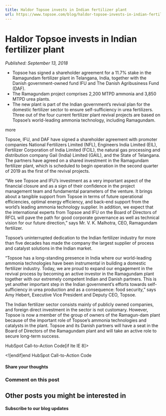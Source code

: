 ```yaml
---
title: Haldor Topsoe invests in Indian fertilizer plant
url: https://www.topsoe.com/blog/haldor-topsoe-invests-in-indian-fertilizer-plant#main-content
---
```


# Haldor Topsoe invests in Indian fertilizer plant

*Published: September 13, 2018*

- Topsoe has signed a shareholder agreement for a 11.7% stake in the Ramagundam fertilizer plant in Telangana, India, together with the Danish government-owned fund IFU and The Danish Agribusiness Fund (DAF).
- The Ramagundam project comprises 2,200 MTPD ammonia and 3,850 MTPD urea plants.
- The new plant is part of the Indian government’s revival plan for the domestic fertilizer sector to ensure self-sufficiency in urea fertilizers. Three out of the four current fertilizer plant revival projects are based on Topsoe’s world-leading ammonia technology, including Ramagundam.

more

Topsoe, IFU, and DAF have signed a shareholder agreement with promoter companies National Fertilizers Limited (NFL), Engineers India Limited (EIL), Fertilizer Corporation of India Limited (FCIL), the natural gas processing and distribution company Gail (India) Limited (GAIL), and the State of Telangana. The partners have agreed on a shared investment in the Ramagundam fertilizer plant, which is scheduled to begin operation in the second quarter of 2019 as the first of the revival projects.

“We see Topsoe and IFU’s investment as a very important aspect of the financial closure and as a sign of their confidence in the project management team and fundamental parameters of the venture. It brings about a tangible support from Topsoe in terms of future operational efficiencies, optimal energy efficiency, and back-end support from the world’s leading ammonia technology supplier. In addition, we expect that the international experts from Topsoe and IFU on the Board of Directors of RFCL will pave the path for good corporate governance as well as technical vision for our future direction,” says Mr. V. K. Malhotra, CEO, Ramagundam fertilizer.

Topsoe’s uninterrupted dedication to the Indian fertilizer industry for more than five decades has made the company the largest supplier of process and catalyst solutions in the Indian market.

“Topsoe has a long-standing presence in India where our world-leading ammonia technologies have been instrumental in building a domestic fertilizer industry. Today, we are proud to expand our engagement in the revival process by becoming an active investor in the Ramagundam plant together with our extremely competent Indian and Danish partners. This is yet another important step in the Indian government’s efforts towards self-sufficiency in urea production and as a consequence: food security,” says Amy Hebert, Executive Vice President and Deputy CEO, Topsoe.

The Indian fertilizer sector consists mainly of publicly owned companies, and foreign direct investment in the sector is not customary. However, Topsoe is now a member of the group of owners of the Ramagun-dam plant because of the important role of Topsoe’s ammonia technologies and catalysts in the plant. Topsoe and its Danish partners will have a seat in the Board of Directors of the Ramagundam plant and will take an active role to secure long-term success.

HubSpot Call-to-Action Code[if lte IE 8]><div id="hs-cta-ie-element"></div><![endif][](https://cta-redirect.hubspot.com/cta/redirect/2115834/ef5587ab-04d5-4c2b-9671-cbfa62254a52)end HubSpot Call-to-Action Code

#### Share your thoughts

### Comment on this post

## Other posts you might be interested in

#### Subscribe to our blog updates